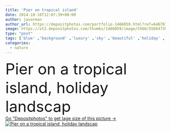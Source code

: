 ```yaml
---
title: 'Pier on tropical island'
date: 2014-10-16T12:07:39+00:00
author: javarman
author_url: https://depositphotos.com/portfolio-1466059.html?ref=64678756
image: https://st2.depositphotos.com/thumbs/1466059/image/5566/55664739/api_thumb_450.jpg?forcejpeg=true
type: "post"
tags: ['blue' ,'background' ,'luxury' ,'sky' ,'beautiful' ,'holiday' ,'travel' ,'palm' ,'summer' ,'sun' ,'nature' ,'water' ,'light' ,'wooden' ,'tree' ,'sea' ,'tropical' ,'landscape' ,'sunset' ,'romantic' ,'wood' ,'remote' ,'beach' ,'ocean' ,'tourism' ,'pier' ,'sand' ,'vacation' ,'resort' ,'paradise' ,'exotic' ,'island' ,'destination' ,'escape' ,'jetty' ,'Madagascar' ]
categories: 
  - nature
---
```

<div aling="center">
            <font size="60"> Pier on a tropical island, holiday landscap</font>   
</div>
<div>
    <a href='https://depositphotos.com/55664739/stock-photo-pier-on-tropical-island.html?ref=64678756' target=_blank > Go "Depositphotos" to get lage size of this picture ->
        <img href='https://depositphotos.com/55664739/stock-photo-pier-on-tropical-island.html?ref=64678756' src='https://st2.depositphotos.com/1466059/5566/i/950/depositphotos_55664739-stock-photo-pier-on-tropical-island.jpg?forcejpeg=true' alt='Pier on a tropical island, holiday landscap' >
    </a>
</div>

